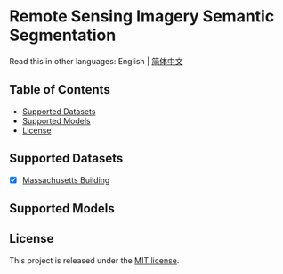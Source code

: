 # Remote Sensing Imagery Semantic Segmentation

Read this in other languages: English | [简体中文](README_zh-CN.md)

## Table of Contents

- [Supported Datasets](#supported-datasets)
- [Supported Models](#supported-models)
- [License](#license)

## <a name="supported-datasets"></a> Supported Datasets

- [x] [Massachusetts Building](datas/massachusetts_building.py)

## <a name="supported-models"></a> Supported Models

## <a name="license"></a> License

This project is released under the [MIT license](LICENSE).
